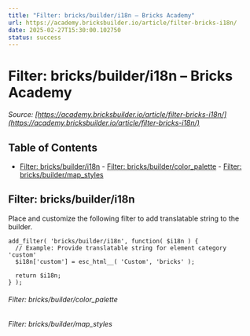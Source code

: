```yaml
---
title: "Filter: bricks/builder/i18n – Bricks Academy"
url: https://academy.bricksbuilder.io/article/filter-bricks-i18n/
date: 2025-02-27T15:30:00.102750
status: success
---
```


# Filter: bricks/builder/i18n – Bricks Academy

*Source: [https://academy.bricksbuilder.io/article/filter-bricks-i18n/](https://academy.bricksbuilder.io/article/filter-bricks-i18n/)*

## Table of Contents

- [Filter: bricks/builder/i18n](#filter-bricksbuilderi18n)
        - [Filter: bricks/builder/color_palette](#filter-bricksbuildercolorpalette)
        - [Filter: bricks/builder/map_styles](#filter-bricksbuildermapstyles)

## Filter: bricks/builder/i18n

Place and customize the following filter to add translatable string to the builder.

```
add_filter( 'bricks/builder/i18n', function( $i18n ) {
  // Example: Provide translatable string for element category 'custom'
  $i18n['custom'] = esc_html__( 'Custom', 'bricks' );

  return $i18n;
} );
```

###### Filter: bricks/builder/color_palette

###### Filter: bricks/builder/map_styles

